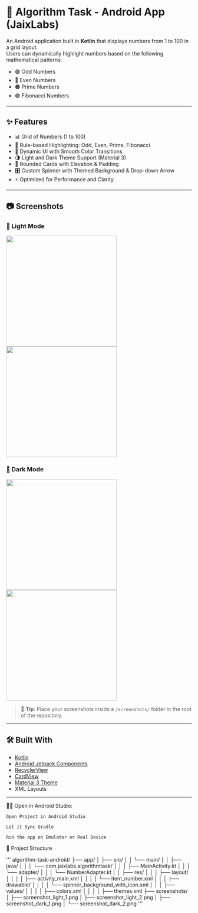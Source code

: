 # 📱 Algorithm Task - Android App (JaixLabs)

An Android application built in **Kotlin** that displays numbers from 1 to 100 in a grid layout.  
Users can dynamically highlight numbers based on the following mathematical patterns:

- 🟢 Odd Numbers  
- 🔵 Even Numbers  
- 🟠 Prime Numbers  
- 🟣 Fibonacci Numbers

---

## ✨ Features

- 📊 Grid of Numbers (1 to 100)
- 🔁 Rule-based Highlighting: Odd, Even, Prime, Fibonacci
- 🎨 Dynamic UI with Smooth Color Transitions
- 🌗 Light and Dark Theme Support (Material 3)
- 🧩 Rounded Cards with Elevation & Padding
- 🎛️ Custom Spinner with Themed Background & Drop-down Arrow
- ⚡ Optimized for Performance and Clarity

---

## 📷 Screenshots

### 🔆 Light Mode
<img src="screenshots/screenshot_light_1.png" width="300"/> <img src="screenshots/screenshot_light_2.png" width="300"/>

### 🌙 Dark Mode
<img src="screenshots/screenshot_dark_1.png" width="300"/> <img src="screenshots/screenshot_dark_2.png" width="300"/>

> 📌 **Tip**: Place your screenshots inside a `/screenshots/` folder in the root of the repository.

---

## 🛠 Built With

- [Kotlin](https://kotlinlang.org/)
- [Android Jetpack Components](https://developer.android.com/jetpack)
- [RecyclerView](https://developer.android.com/guide/topics/ui/layout/recyclerview)
- [CardView](https://developer.android.com/jetpack/androidx/releases/cardview)
- [Material 3 Theme](https://m3.material.io/)
- XML Layouts

---


🧑‍💻 Open in Android Studio:

    Open Project in Android Studio

    Let it Sync Gradle

    Run the app on Emulator or Real Device

📁 Project Structure

   '''   algorithm-task-android/
├── app/
│   ├── src/
│   │   └── main/
│   │       ├── java/
│   │       │   └── com.jaixlabs.algorithmtask/
│   │       │       ├── MainActivity.kt
│   │       │       └── adapter/
│   │       │           └── NumberAdapter.kt
│   │       ├── res/
│   │       │   ├── layout/
│   │       │   │   ├── activity_main.xml
│   │       │   │   └── item_number.xml
│   │       │   ├── drawable/
│   │       │   │   └── spinner_background_with_icon.xml
│   │       │   ├── values/
│   │       │   │   ├── colors.xml
│   │       │   │   ├── themes.xml
├── screenshots/
│   ├── screenshot_light_1.png
│   ├── screenshot_light_2.png
│   ├── screenshot_dark_1.png
│   └── screenshot_dark_2.png
'''
